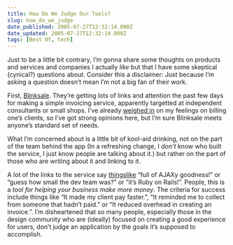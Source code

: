 ```yaml
---
title: How Do We Judge Our Tools?
slug: how_do_we_judge
date_published: 2005-07-27T12:32:14.000Z
date_updated: 2005-07-27T12:32:14.000Z
tags: [Best Of, tech]
---
```


Just to be a little bit contrary, I’m gonna share some thoughts on products and services and companies I actually *like* but that I have some skeptical (cynical?) questions about. Consider this a disclaimer: Just because I’m asking a question doesn’t mean I’m not a big fan of their work.

First, [Blinksale](http://www.blinksale.com/home.html). They’re getting lots of links and attention the past few days for making a simple invoicing service, apparently targetted at independent consultants or small shops. I’ve already [weighed in](/2005/05/12/pay_by_the_hour/) on my feelings on billing one’s clients, so I’ve got strong opinions here, but I’m sure Blinksale meets anyone’s standard set of needs.

What I’m concerned about is a little bit of kool-aid drinking, not on the part of the team behind the app (In a refreshing change, I *don’t* know who built the service, I just know people are talking about it.) but rather on the part of those who are writing about it and linking to it.

A lot of the links to the service say [things](http://www.bloglines.com/citations?url=http%3A%2F%2Fwww.blinksale.com%2F&amp;submit=Search)[like](http://www.technorati.com/search/www.blinksale.com/) “full of AJAXy goodness!” or “guess how small the dev team was?” or “it’s Ruby on Rails!”. People, this is a *tool for helping your business make more money*. The criteria for success include things like “It made my client pay faster.”, “It reminded me to collect from someone that hadn’t paid.” or “It reduced overhead in creating an invoice.”. I’m disheartened that so many people, especially those in the design community who are (ideally) focused on creating a good experience for users, don’t judge an application by the goals it’s supposed to accomplish.
